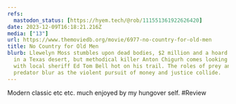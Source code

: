 ```yaml
---
refs:
  mastodon_status: [https://hyem.tech/@rob/111551361922626420]
date: 2023-12-09T16:18:21.216Z
media: ["13"]
url: https://www.themoviedb.org/movie/6977-no-country-for-old-men
title: No Country for Old Men
blurb: Llewelyn Moss stumbles upon dead bodies, $2 million and a hoard of heroin
  in a Texas desert, but methodical killer Anton Chigurh comes looking for it,
  with local sheriff Ed Tom Bell hot on his trail. The roles of prey and
  predator blur as the violent pursuit of money and justice collide.
---
```


Modern classic etc etc. much enjoyed by my hungover self. #Review
